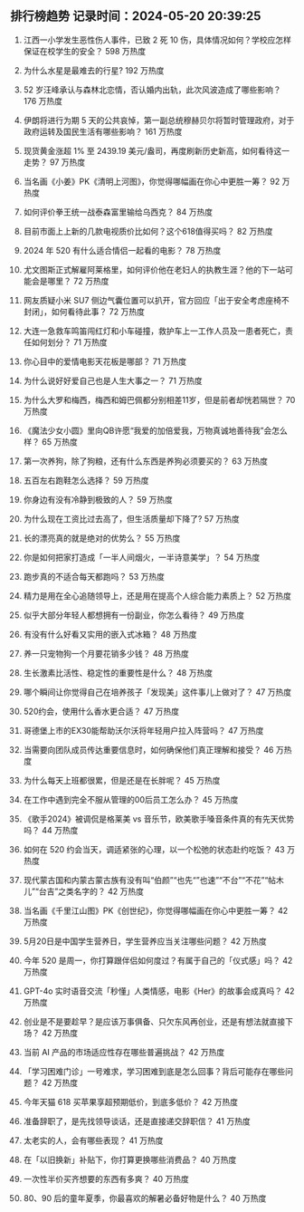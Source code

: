 
## 排行榜趋势 记录时间：2024-05-20 20:39:25
  
  1. 江西一小学发生恶性伤人事件，已致 2 死 10 伤，具体情况如何？学校应怎样保证在校学生的安全？ 598 万热度
    
  2. 为什么水星是最难去的行星? 192 万热度
    
  3. 52 岁汪峰承认与森林北恋情，否认婚内出轨，此次风波造成了哪些影响？ 176 万热度
    
  4. 伊朗将进行为期 5 天的公共哀悼，第一副总统穆赫贝尔将暂时管理政府，对于政府运转及国民生活有哪些影响？ 161 万热度
    
  5. 现货黄金涨超 1% 至 2439.19 美元/盎司，再度刷新历史新高，如何看待这一走势？ 97 万热度
    
  6. 当名画《小姜》PK《清明上河图》，你觉得哪幅画在你心中更胜一筹？ 92 万热度
    
  7. 如何评价拳王统一战泰森富里输给乌西克？ 84 万热度
    
  8. 目前市面上上新的几款电视质价比如何？这个618值得买吗？ 82 万热度
    
  9. 2024 年 520 有什么适合情侣一起看的电影？ 78 万热度
    
  10. 尤文图斯正式解雇阿莱格里，如何评价他在老妇人的执教生涯？他的下一站可能会是哪里？ 72 万热度
    
  11. 网友质疑小米 SU7 侧边气囊位置可以扒开，官方回应「出于安全考虑座椅不封闭」，如何看待此事？ 72 万热度
    
  12. 大连一急救车鸣笛闯红灯和小车碰撞，救护车上一工作人员及一患者死亡，责任如何划分？ 71 万热度
    
  13. 你心目中的爱情电影天花板是哪部？ 71 万热度
    
  14. 为什么说好好爱自己也是人生大事之一？ 71 万热度
    
  15. 为什么大罗和梅西，梅西和姆巴佩都分别相差11岁，但是前者却恍若隔世？ 70 万热度
    
  16. 《魔法少女小圆》里向QB许愿“我爱的加倍爱我，万物真诚地善待我”会怎么样？ 65 万热度
    
  17. 第一次养狗，除了狗粮，还有什么东西是养狗必须要买的？ 63 万热度
    
  18. 五百左右跑鞋怎么选择？ 59 万热度
    
  19. 你身边有没有冷静到极致的人？ 59 万热度
    
  20. 为什么现在工资比过去高了，但生活质量却下降了? 57 万热度
    
  21. 长的漂亮真的就是绝对的优势么？ 55 万热度
    
  22. 你是如何把家打造成「一半人间烟火，一半诗意美学」？ 54 万热度
    
  23. 跑步真的不适合每天都跑吗？ 53 万热度
    
  24. 精力是用在全心追随领导上，还是用在提高个人综合能力素质上？ 52 万热度
    
  25. 似乎大部分年轻人都想拥有一份副业，你怎么看待？ 49 万热度
    
  26. 有没有什么好看又实用的嵌入式冰箱？ 48 万热度
    
  27. 养一只宠物狗一个月要花销多少钱？ 48 万热度
    
  28. 生长激素比活性、稳定性的重要性是什么？ 48 万热度
    
  29. 哪个瞬间让你觉得自己在培养孩子「发现美」这件事儿上做对了？ 47 万热度
    
  30. 520约会，使用什么香水更合适？ 47 万热度
    
  31. 哥德堡上市的EX30能帮助沃尔沃将年轻用户拉入阵营吗？ 47 万热度
    
  32. 当需要向团队成员传达重要信息时，如何确保他们真正理解和接受？ 46 万热度
    
  33. 为什么每天上班都很累，但是还是在长胖呢？ 45 万热度
    
  34. 在工作中遇到完全不服从管理的00后员工怎么办？ 45 万热度
    
  35. 《歌手2024》被调侃是格莱美 vs 音乐节，欧美歌手嗓音条件真的有先天优势吗？ 44 万热度
    
  36. 如何在 520 约会当天，调适紧张的心理，以一个松弛的状态赴约吃饭？ 43 万热度
    
  37. 现代蒙古国和内蒙古蒙古族有没有叫“伯颜”“也先“”也速”“不台”“不花”“帖木儿”“台吉”之类名字的？ 42 万热度
    
  38. 当名画《千里江山图》PK《创世纪》，你觉得哪幅画在你心中更胜一筹？ 42 万热度
    
  39. 5月20日是中国学生营养日，学生营养应当关注哪些问题？ 42 万热度
    
  40. 今年 520 是周一，你打算跟伴侣如何度过？有属于自己的「仪式感」吗？ 42 万热度
    
  41. GPT-4o 实时语音交流「秒懂」人类情感，电影《Her》的故事会成真吗？ 42 万热度
    
  42. 创业是不是要趁早？是应该万事俱备、只欠东风再创业，还是有想法就直接下场？ 42 万热度
    
  43. 当前 AI 产品的市场适应性存在哪些普遍挑战？ 42 万热度
    
  44. 「学习困难门诊」一号难求，学习困难到底是怎么回事？背后可能存在哪些问题？ 42 万热度
    
  45. 今年天猫 618 买苹果享超预期低价，到底多低价？ 42 万热度
    
  46. 准备辞职了，是先找领导谈话，还是直接递交辞职信？ 41 万热度
    
  47. 太老实的人，会有哪些表现？ 41 万热度
    
  48. 在「以旧换新」补贴下，你打算更换哪些消费品？ 40 万热度
    
  49. 一次性半价买齐想要的东西有多爽？ 40 万热度
    
  50. 80、90 后的童年夏季，你最喜欢的解暑必备好物是什么？ 40 万热度
    